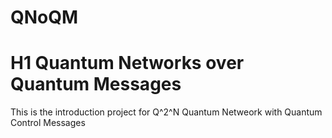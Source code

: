 # QNoQM
# H1 Quantum Networks over Quantum Messages
This is the introduction project for Q^2^N 
Quantum Netweork with Quantum Control Messages
